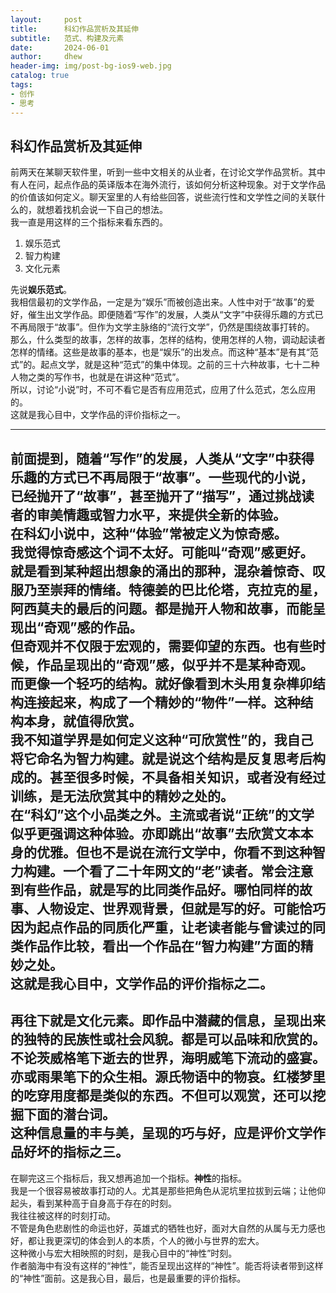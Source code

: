 ```yaml
---
layout:     post
title:      科幻作品赏析及其延伸
subtitle:   范式、构建及元素
date:       2024-06-01
author:     dhew
header-img: img/post-bg-ios9-web.jpg
catalog: true
tags:
- 创作
- 思考
---
```


## 科幻作品赏析及其延伸
前两天在某聊天软件里，听到一些中文相关的从业者，在讨论文学作品赏析。其中有人在问，起点作品的英译版本在海外流行，该如何分析这种现象。对于文学作品的价值该如何定义。聊天室里的人有给些回答，说些流行性和文学性之间的关联什么的，就想着找机会说一下自己的想法。  
我一直是用这样的三个指标来看东西的。  

1. 娱乐范式
2. 智力构建
3. 文化元素

先说**娱乐范式**。  
我相信最初的文学作品，一定是为“娱乐”而被创造出来。人性中对于“故事”的爱好，催生出文学作品。即便随着“写作”的发展，人类从“文字”中获得乐趣的方式已不再局限于“故事”。但作为文学主脉络的“流行文学”，仍然是围绕故事打转的。  
那么，什么类型的故事，怎样的故事，怎样的结构，使用怎样的人物，调动起读者怎样的情绪。这些是故事的基本，也是“娱乐”的出发点。而这种“基本”是有其“范式”的。起点文学，就是这种“范式”的集中体现。之前的三十六种故事，七十二种人物之类的写作书，也就是在讲这种“范式”。  
所以，讨论“小说”时，不可不看它是否有应用范式，应用了什么范式，怎么应用的。  
这就是我心目中，文学作品的评价指标之一。  

---- 
前面提到，随着“写作”的发展，人类从“文字”中获得乐趣的方式已不再局限于“故事”。一些现代的小说，已经抛开了“故事”，甚至抛开了“描写”，通过挑战读者的审美情趣或智力水平，来提供全新的体验。  
在科幻小说中，这种“体验”常被定义为惊奇感。  
我觉得惊奇感这个词不太好。可能叫“奇观”感更好。就是看到某种超出想象的涌出的那种，混杂着惊奇、叹服乃至崇拜的情绪。特德姜的巴比伦塔，克拉克的星，阿西莫夫的最后的问题。都是抛开人物和故事，而能呈现出“奇观”感的作品。  
但奇观并不仅限于宏观的，需要仰望的东西。也有些时候，作品呈现出的“奇观”感，似乎并不是某种奇观。而更像一个轻巧的结构。就好像看到木头用复杂榫卯结构连接起来，构成了一个精妙的“物件”一样。这种结构本身，就值得欣赏。  
我不知道学界是如何定义这种“可欣赏性”的，我自己将它命名为**智力构建**。就是说这个结构是反复思考后构成的。甚至很多时候，不具备相关知识，或者没有经过训练，是无法欣赏其中的精妙之处的。  
在“科幻”这个小品类之外。主流或者说“正统”的文学似乎更强调这种体验。亦即跳出“故事”去欣赏文本本身的优雅。但也不是说在流行文学中，你看不到这种智力构建。一个看了二十年网文的“老”读者。常会注意到有些作品，就是写的比同类作品好。哪怕同样的故事、人物设定、世界观背景，但就是写的好。可能恰巧因为起点作品的同质化严重，让老读者能与曾读过的同类作品作比较，看出一个作品在“智力构建”方面的精妙之处。  
这就是我心目中，文学作品的评价指标之二。
---- 
再往下就是**文化元素**。即作品中潜藏的信息，呈现出来的独特的民族性或社会风貌。都是可以品味和欣赏的。  
不论茨威格笔下逝去的世界，海明威笔下流动的盛宴。亦或雨果笔下的众生相。源氏物语中的物哀。红楼梦里的吃穿用度都是类似的东西。不但可以观赏，还可以挖掘下面的潜台词。  
这种信息量的丰与美，呈现的巧与好，应是评价文学作品好坏的指标之三。
---- 
在聊完这三个指标后，我又想再追加一个指标。**神性**的指标。  
我是一个很容易被故事打动的人。尤其是那些把角色从泥坑里拉拔到云端；让他仰起头，看到某种高于自身高于存在的时刻。  
我往往被这样的时刻打动。  
不管是角色悲剧性的命运也好，英雄式的牺牲也好，面对大自然的从属与无力感也好，都让我更深切的体会到人的本质，个人的微小与世界的宏大。  
这种微小与宏大相映照的时刻，是我心目中的“神性”时刻。  
作者脑海中有没有这样的“神性”，能否呈现出这样的“神性”。能否将读者带到这样的“神性”面前。这是我心目，最后，也是最重要的评价指标。  

